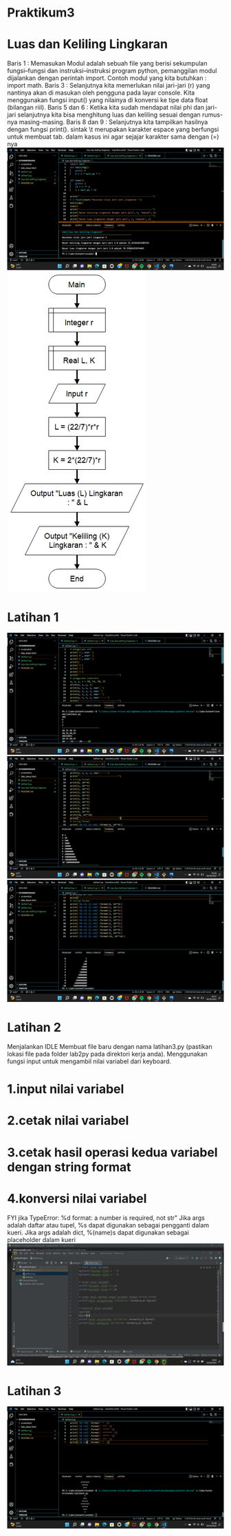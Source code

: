 # Praktikum3

# Luas dan Keliling Lingkaran
Baris 1 : Memasukan Modul adalah sebuah file yang berisi sekumpulan fungsi–fungsi dan instruksi–instruksi program python, pemanggilan modul dijalankan dengan perintah import. Contoh modul yang kita butuhkan : import math.
Baris 3 : Selanjutnya kita memerlukan nilai jari-jari (r) yang nantinya akan di masukan oleh pengguna pada layar console. Kita menggunakan fungsi input() yang nilainya di konversi ke tipe data float (bilangan riil).
Baris 5 dan 6 : Ketika kita sudah mendapat nilai phi dan jari-jari selanjutnya kita bisa menghitung luas dan keliling sesuai dengan rumus-nya masing-masing.
Baris 8 dan 9 : Selanjutnya kita tampilkan hasilnya dengan fungsi print(). sintak \t merupakan karakter espace yang berfungsi untuk membuat tab. dalam kasus ini agar sejajar karakter sama dengan (=) nya
![image1.png](screenshot/sslingkaran.png)
![image2.png](screenshot/Flowchart.png)

# Latihan 1
![image3.png](screenshot/sslat1.png)
![image4.png](screenshot/sslat1a.png)
![image5.png](screenshot/sslat1b.png)

# Latihan 2
Menjalankan IDLE Membuat file baru dengan nama latihan3.py (pastikan lokasi file pada folder lab2py pada direktori kerja anda). Menggunakan fungsi input untuk mengambil nilai variabel dari keyboard.

# 1.input nilai variabel
# 2.cetak nilai variabel
# 3.cetak hasil operasi kedua variabel dengan string format
# 4.konversi nilai variabel

FYI jika TypeError: %d format: a number is required, not str"
Jika args adalah daftar atau tupel, %s dapat digunakan sebagai pengganti dalam kueri. Jika args adalah dict, %(name)s dapat digunakan sebagai placeholder dalam kueri
![image6.png](screenshot/sslat2.png)

# Latihan 3
![image7.png](screenshot/sslat3.png)

